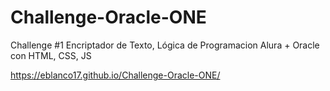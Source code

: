 # Challenge-Oracle-ONE
Challenge #1 Encriptador de Texto, Lógica de Programacion Alura + Oracle con HTML, CSS, JS

https://eblanco17.github.io/Challenge-Oracle-ONE/
